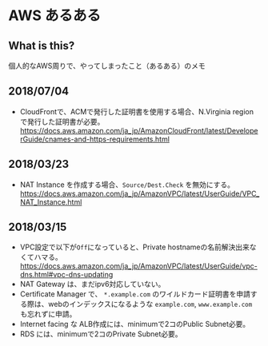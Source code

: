 # AWS あるある

## What is this?

個人的なAWS周りで、やってしまったこと（あるある）のメモ

## 2018/07/04

- CloudFrontで、ACMで発行した証明書を使用する場合、N.Virginia region で発行した証明書が必要。
https://docs.aws.amazon.com/ja_jp/AmazonCloudFront/latest/DeveloperGuide/cnames-and-https-requirements.html

## 2018/03/23

- NAT Instance を作成する場合、`Source/Dest.Check` を無効にする。
https://docs.aws.amazon.com/ja_jp/AmazonVPC/latest/UserGuide/VPC_NAT_Instance.html

## 2018/03/15

- VPC設定で以下が`Off`になっていると、Private hostnameの名前解決出来なくてハマる。
https://docs.aws.amazon.com/ja_jp/AmazonVPC/latest/UserGuide/vpc-dns.html#vpc-dns-updating
- NAT Gateway は、まだipv6対応していない。
- Certificate Manager で、 `*.example.com` のワイルドカード証明書を申請する際は、webのインデックスになるような `example.com`, `www.example.com` も忘れずに申請。
- Internet facing な ALB作成には、minimumで2コのPublic Subnet必要。
- RDS には、minimumで2コのPrivate Subnet必要。
